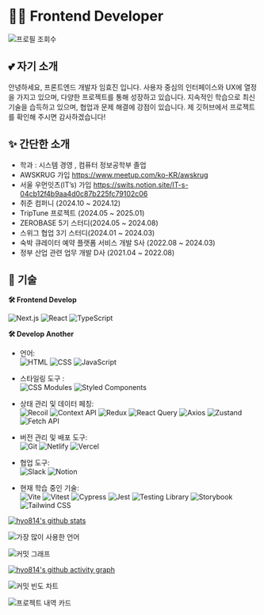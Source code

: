 # 👩‍💻 Frontend Developer


![프로필 조회수](https://komarev.com/ghpvc/?username=hyo814&style=flat-square)

## 💕 자기 소개
안녕하세요, 프론트엔드 개발자 임효진 입니다. 
사용자 중심의 인터페이스와 UX에 열정을 가지고 있으며, 다양한 프로젝트를 통해 성장하고 있습니다. 
지속적인 학습으로 최신 기술을 습득하고 있으며, 협업과 문제 해결에 강점이 있습니다. 
제 깃허브에서 프로젝트를 확인해 주시면 감사하겠습니다!

## ✨ 간단한 소개
- 학과 : 시스템 경영 , 컴퓨터 정보공학부 졸업
- AWSKRUG 가입 https://www.meetup.com/ko-KR/awskrug
- 서울 우먼잇츠(IT’s) 가입 https://swits.notion.site/IT-s-04cb12f4b9aa4d0c87b225fc79102c06
- 취준 컴퍼니 (2024.10 ~ 2024.12)
- TripTune 프로젝트 (2024.05 ~ 2025.01)
- ZEROBASE 5기 스터디(2024.05 ~ 2024.08)
- 스위그 협업 3기 스터디(2024.01 ~ 2024.03)
- 숙박 큐레이터 예약 플랫폼 서비스 개발 S사 (2022.08 ~ 2024.03)
- 정부 산업 관련 업무 개발 D사 (2021.04 ~ 2022.08)


## 📌 기술
**🛠 Frontend Develop** <br/>
<!-- Frontend Develop 기술 안내 -->
<img src="https://img.shields.io/badge/Next.js-000000?style=flat-square&logo=next.js&logoColor=white" alt="Next.js"/> <img src="https://img.shields.io/badge/React-61DAFB?style=flat-square&logo=react&logoColor=black" alt="React"/> <img src="https://img.shields.io/badge/TypeScript-3178C6?style=flat-square&logo=typescript&logoColor=white" alt="TypeScript"/>

**🛠 Develop Another** <br/>
<!-- 언어 및 주요 기술 -->
- 언어: <br/>
<img src="https://img.shields.io/badge/HTML-E34F26?style=flat-square&logo=html5&logoColor=white" alt="HTML"/> <img src="https://img.shields.io/badge/CSS-1572B6?style=flat-square&logo=css3&logoColor=white" alt="CSS"/> <img src="https://img.shields.io/badge/JavaScript-F7DF1E?style=flat-square&logo=javascript&logoColor=black" alt="JavaScript"/>

- 스타일링 도구 : <br/>
<img src="https://img.shields.io/badge/CSS_Modules-000000?style=flat-square&logo=css-modules&logoColor=white" alt="CSS Modules"/> <img src="https://img.shields.io/badge/Styled_Components-DB7093?style=flat-square&logo=styled-components&logoColor=white" alt="Styled Components"/>

<!-- 상태 관리 및 데이터 페칭 -->
- 상태 관리 및 데이터 페칭:<br/>
<img src="https://img.shields.io/badge/Recoil-3578E5?style=flat-square&logo=recoil&logoColor=white" alt="Recoil"/> <img src="https://img.shields.io/badge/Context_API-61DAFB?style=flat-square&logo=react&logoColor=black" alt="Context API"/> <img src="https://img.shields.io/badge/Redux-764ABC?style=flat-square&logo=redux&logoColor=white" alt="Redux"/> <img src="https://img.shields.io/badge/React_Query-FF4154?style=flat-square&logo=react-query&logoColor=white" alt="React Query"/> <img src="https://img.shields.io/badge/Axios-5A29E4?style=flat-square&logo=axios&logoColor=white" alt="Axios"/> <img src="https://img.shields.io/badge/Zustand-663399?style=flat-square&logo=zustand&logoColor=white" alt="Zustand"/> <img src="https://img.shields.io/badge/Fetch_API-FF9900?style=flat-square&logo=fetch-api&logoColor=white" alt="Fetch API"/>

<!-- 버전 관리 및 배포 도구 -->
- 버전 관리 및 배포 도구:<br/>
<img src="https://img.shields.io/badge/Git-F05032?style=flat-square&logo=git&logoColor=white" alt="Git"/> <img src="https://img.shields.io/badge/Netlify-00C7B7?style=flat-square&logo=netlify&logoColor=white" alt="Netlify"/> <img src="https://img.shields.io/badge/Vercel-000000?style=flat-square&logo=vercel&logoColor=white" alt="Vercel"/>

<!-- 협업 도구 -->
- 협업 도구:<br/>
<img src="https://img.shields.io/badge/Slack-4A154B?style=flat-square&logo=slack&logoColor=white" alt="Slack"/> <img src="https://img.shields.io/badge/Notion-000000?style=flat-square&logo=notion&logoColor=white" alt="Notion"/>


<!-- 현재 학습 중인 기술 -->
- 현재 학습 중인 기술:<br/>
<img src="https://img.shields.io/badge/Vite-646CFF?style=flat-square&logo=vite&logoColor=white" alt="Vite"/> <img src="https://img.shields.io/badge/Vitest-6E6E6E?style=flat-square&logo=vitest&logoColor=white" alt="Vitest"/> <img src="https://img.shields.io/badge/Cypress-17202C?style=flat-square&logo=cypress&logoColor=white" alt="Cypress"/> <img src="https://img.shields.io/badge/Jest-C21325?style=flat-square&logo=jest&logoColor=white" alt="Jest"/> <img src="https://img.shields.io/badge/Testing Library-E33332?style=flat-square&logo=testing-library&logoColor=white" alt="Testing Library"/> <img src="https://img.shields.io/badge/Storybook-FF4785?style=flat-square&logo=storybook&logoColor=white" alt="Storybook"/> <img src="https://img.shields.io/badge/Tailwind CSS-06B6D4?style=flat-square&logo=tailwindcss&logoColor=white" alt="Tailwind CSS"/>


[![hyo814's github stats](https://github-readme-stats.vercel.app/api?username=hyo814)](https://github.com/anuraghazra/github-readme-stats)


![가장 많이 사용한 언어](https://github-readme-stats.vercel.app/api/top-langs/?username=hyo814&layout=compact&theme=radical)


![커밋 그래프](https://github-readme-streak-stats.herokuapp.com/?user=hyo814&theme=radical)


[![hyo814's github activity graph](https://github-readme-activity-graph.vercel.app/graph?username=hyo814&bg_color=0f2d3d&color=1cadfb&line=1cadfb&point=1cadfb&area=true&hide_border=true)](https://github.com/hyo814/github-readme-activity-graph)


![커밋 빈도 차트](https://github-profile-summary-cards.vercel.app/api/cards/profile-details?username=hyo814&theme=radical)


![프로젝트 내역 카드](https://github-profile-summary-cards.vercel.app/api/cards/repos-per-language?username=hyo814&theme=radical)

